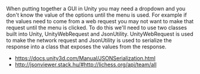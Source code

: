 When putting together a GUI in Unity you may need a dropdown and you don't know the value of the options 
until the menu is used.  For example if the values need to come from a web request you may not want to make that request until 
the menu is clicked.  To do this we'll need to use two classes built into Unity, UnityWebRequest and JsonUtility.   UnityWebRequest 
is used to make the network request and JsonUtility is used to serialize the response into a class that exposes the values from the response.


* <a href="https://docs.unity3d.com/Manual/JSONSerialization.html">https://docs.unity3d.com/Manual/JSONSerialization.html</a>
* <a href="http://jsonviewer.stack.hu/#http://lichess.org/api/team/all">http://jsonviewer.stack.hu/#http://lichess.org/api/team/all</a>